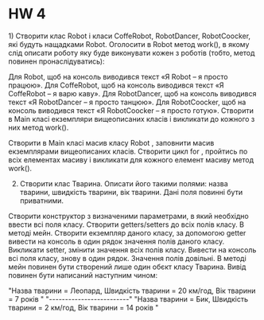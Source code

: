 # HW 4
<p>
1) Створити клас Robot i класи CoffeRobot, RobotDancer, RobotCoocker, які будуть нащадками Robot. Оголосити в Robot метод work(), в якому слід описати роботу яку буде виконувати кожен з роботів (тобто, метод повинен пронаслідуватись):

Для Robot, щоб на консоль виводився текст «Я Robot – я просто працюю».
Для CoffeRobot, щоб на консоль виводився текст «Я CoffeRobot – я варю каву».
Для RobotDancer, щоб на консоль виводився текст «Я RobotDancer – я просто танцюю».
Для RobotCoocker, щоб на консоль виводився текст «Я RobotCoocker – я просто готую».
Створити в Main класі екземпляри вищеописаних класів і викликати до кожного з них метод work().

Створити в Main класі масив класу Robot , заповнити масив екземплярами вищеописаних класів. Створити цикл for , пройтись по всіх елементах масиву і викликати для кожного елемент масиву метод work().

2) Створити клас Тварина. Описати його такими полями: назва тварини, швидкість тварини, вік тварини. Дані поля повинні бути приватними.

Створити конструктор з визначеними параметрами, в який необхідно ввести всі поля класу. Створити getters/setters до всіх полів класу. В методі мейн. Створити екземпляр даного класу, за допомогою getter вивести на консоль в один рядок значення полів даного класу. Викликати setter, змінити значення всіх полів класу. Вивести на консоль всі поля класу, знову в один рядок. Значення полів довільні. В методі мейн повинен бути створений лише один обєкт класу Тварина. Вивід повинен бути написаний наступним чином:

"Назва тварини = Леопард, Швидкість тварини = 20 км/год, Вік тварини = 7 років " "-------------------------"
"Назва тварини = Бик, Швидкість тварини = 2 км/год, Вік тварини = 14 років "
</p>

